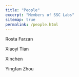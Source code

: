```yaml
---
title: "People"
excerpt: "Members of SSC Labs"
sitemap: true
permalink: /people.html
---
```


<p>Rosta Farzan</p>
<p>Xiaoyi Tian</p>
<p>Xinchen</p>
<p>Yingfan Zhou</p>
